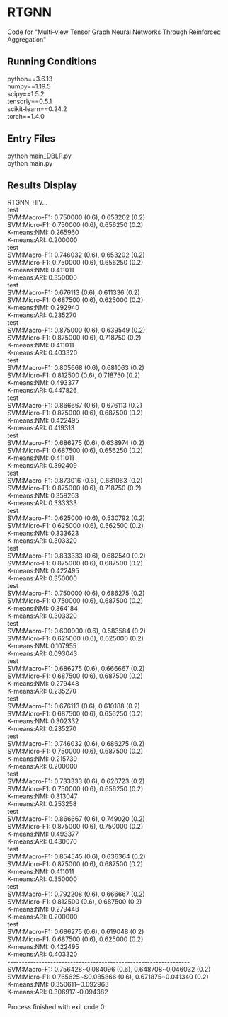 # RTGNN
Code for "Multi-view Tensor Graph Neural Networks Through Reinforced Aggregation" 

## Running Conditions
python==3.6.13 <br />
numpy==1.19.5  <br />
scipy==1.5.2  <br />
tensorly==0.5.1  <br />
scikit-learn==0.24.2  <br />
torch==1.4.0

## Entry Files
python main_DBLP.py <br />
python main.py


## Results Display
RTGNN_HIV... <br />
test <br />
SVM:Macro-F1: 0.750000 (0.6), 0.653202 (0.2) <br />
SVM:Micro-F1: 0.750000 (0.6), 0.656250 (0.2) <br />
K-means:NMI: 0.265960 <br />
K-means:ARI: 0.200000 <br />
test <br />
SVM:Macro-F1: 0.746032 (0.6), 0.653202 (0.2) <br />
SVM:Micro-F1: 0.750000 (0.6), 0.656250 (0.2) <br />
K-means:NMI: 0.411011 <br />
K-means:ARI: 0.350000 <br />
test <br />
SVM:Macro-F1: 0.676113 (0.6), 0.611336 (0.2) <br />
SVM:Micro-F1: 0.687500 (0.6), 0.625000 (0.2) <br />
K-means:NMI: 0.292940 <br />
K-means:ARI: 0.235270 <br />
test <br />
SVM:Macro-F1: 0.875000 (0.6), 0.639549 (0.2) <br />
SVM:Micro-F1: 0.875000 (0.6), 0.718750 (0.2) <br />
K-means:NMI: 0.411011 <br />
K-means:ARI: 0.403320 <br />
test <br />
SVM:Macro-F1: 0.805668 (0.6), 0.681063 (0.2) <br />
SVM:Micro-F1: 0.812500 (0.6), 0.718750 (0.2) <br />
K-means:NMI: 0.493377 <br />
K-means:ARI: 0.447826 <br />
test <br />
SVM:Macro-F1: 0.866667 (0.6), 0.676113 (0.2) <br />
SVM:Micro-F1: 0.875000 (0.6), 0.687500 (0.2) <br />
K-means:NMI: 0.422495 <br />
K-means:ARI: 0.419313 <br />
test <br />
SVM:Macro-F1: 0.686275 (0.6), 0.638974 (0.2) <br />
SVM:Micro-F1: 0.687500 (0.6), 0.656250 (0.2) <br />
K-means:NMI: 0.411011 <br />
K-means:ARI: 0.392409 <br />
test <br />
SVM:Macro-F1: 0.873016 (0.6), 0.681063 (0.2) <br />
SVM:Micro-F1: 0.875000 (0.6), 0.718750 (0.2) <br />
K-means:NMI: 0.359263 <br />
K-means:ARI: 0.333333 <br />
test <br />
SVM:Macro-F1: 0.625000 (0.6), 0.530792 (0.2) <br />
SVM:Micro-F1: 0.625000 (0.6), 0.562500 (0.2) <br />
K-means:NMI: 0.333623 <br />
K-means:ARI: 0.303320 <br />
test <br />
SVM:Macro-F1: 0.833333 (0.6), 0.682540 (0.2) <br />
SVM:Micro-F1: 0.875000 (0.6), 0.687500 (0.2) <br />
K-means:NMI: 0.422495 <br />
K-means:ARI: 0.350000 <br />
test <br />
SVM:Macro-F1: 0.750000 (0.6), 0.686275 (0.2) <br />
SVM:Micro-F1: 0.750000 (0.6), 0.687500 (0.2) <br />
K-means:NMI: 0.364184 <br />
K-means:ARI: 0.303320 <br />
test <br />
SVM:Macro-F1: 0.600000 (0.6), 0.583584 (0.2) <br />
SVM:Micro-F1: 0.625000 (0.6), 0.625000 (0.2) <br />
K-means:NMI: 0.107955 <br />
K-means:ARI: 0.093043 <br />
test <br />
SVM:Macro-F1: 0.686275 (0.6), 0.666667 (0.2) <br />
SVM:Micro-F1: 0.687500 (0.6), 0.687500 (0.2) <br />
K-means:NMI: 0.279448 <br />
K-means:ARI: 0.235270 <br />
test <br />
SVM:Macro-F1: 0.676113 (0.6), 0.610188 (0.2) <br />
SVM:Micro-F1: 0.687500 (0.6), 0.656250 (0.2) <br />
K-means:NMI: 0.302332 <br />
K-means:ARI: 0.235270 <br />
test <br />
SVM:Macro-F1: 0.746032 (0.6), 0.686275 (0.2) <br />
SVM:Micro-F1: 0.750000 (0.6), 0.687500 (0.2) <br />
K-means:NMI: 0.215739 <br />
K-means:ARI: 0.200000 <br />
test <br />
SVM:Macro-F1: 0.733333 (0.6), 0.626723 (0.2) <br />
SVM:Micro-F1: 0.750000 (0.6), 0.656250 (0.2) <br />
K-means:NMI: 0.313047 <br />
K-means:ARI: 0.253258 <br />
test <br />
SVM:Macro-F1: 0.866667 (0.6), 0.749020 (0.2) <br />
SVM:Micro-F1: 0.875000 (0.6), 0.750000 (0.2) <br />
K-means:NMI: 0.493377 <br />
K-means:ARI: 0.430070 <br />
test <br />
SVM:Macro-F1: 0.854545 (0.6), 0.636364 (0.2) <br />
SVM:Micro-F1: 0.875000 (0.6), 0.687500 (0.2) <br />
K-means:NMI: 0.411011 <br />
K-means:ARI: 0.350000 <br />
test <br />
SVM:Macro-F1: 0.792208 (0.6), 0.666667 (0.2) <br />
SVM:Micro-F1: 0.812500 (0.6), 0.687500 (0.2) <br />
K-means:NMI: 0.279448 <br />
K-means:ARI: 0.200000 <br />
test <br />
SVM:Macro-F1: 0.686275 (0.6), 0.619048 (0.2) <br />
SVM:Micro-F1: 0.687500 (0.6), 0.625000 (0.2) <br />
K-means:NMI: 0.422495 <br />
K-means:ARI: 0.403320 <br />
---------------------------------------------------------------- <br />
SVM:Macro-F1: 0.756428\~0.084096 (0.6), 0.648708\~0.046032 (0.2) <br />
SVM:Micro-F1: 0.765625\~$0.085866 (0.6), 0.671875\~0.041340 (0.2) <br />
K-means:NMI: 0.350611\~0.092963 <br />
K-means:ARI: 0.306917\~0.094382 <br />
<br />
Process finished with exit code 0